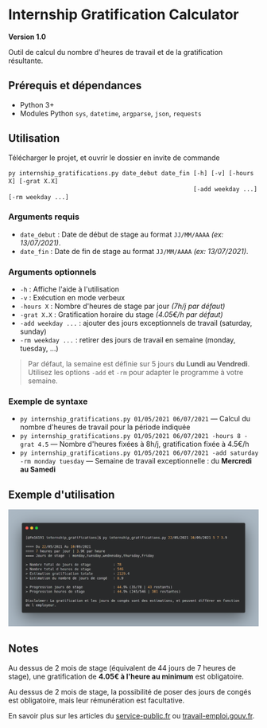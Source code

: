 # Internship Gratification Calculator

**Version 1.0**

Outil de calcul du nombre d'heures de travail et de la gratification résultante.

## Prérequis et dépendances

- Python 3+
- Modules Python `sys`, `datetime`, `argparse`, `json`, `requests`

## Utilisation

Télécharger le projet, et ouvrir le dossier en invite de commande

```shell
py internship_gratifications.py date_debut date_fin [-h] [-v] [-hours X] [-grat X.X] 
                                                    [-add weekday ...] [-rm weekday ...]
```

### Arguments requis

- `date_debut`  : Date de début de stage au format `JJ/MM/AAAA` *(ex: 13/07/2021)*.
- `date_fin`    : Date de fin de stage au format `JJ/MM/AAAA` *(ex: 13/07/2021)*.

### Arguments optionnels

- `-h`               : Affiche l'aide à l'utilisation
- `-v`               : Exécution en mode verbeux
- `-hours X`         : Nombre d'heures de stage par jour *(7h/j par défaut)*
- `-grat X.X`        : Gratification horaire du stage *(4.05€/h par défaut)*
- `-add weekday ...` : ajouter des jours exceptionnels de travail (saturday, sunday)
- `-rm weekday ...`  : retirer des jours de travail en semaine (monday, tuesday, ...)

> Par défaut, la semaine est définie sur 5 jours **du Lundi au Vendredi**. Utilisez les options `-add` et `-rm` pour adapter le programme à votre semaine.

### Exemple de syntaxe

- `py internship_gratifications.py 01/05/2021 06/07/2021` — Calcul du nombre d'heures de travail pour la période indiquée
- `py internship_gratifications.py 01/05/2021 06/07/2021 -hours 8 -grat 4.5` — Nombre d'heures fixées à 8h/j, gratification fixée à 4.5€/h  
- `py internship_gratifications.py 01/05/2021 06/07/2021 -add saturday -rm monday tuesday` — Semaine de travail exceptionnelle : du **Mercredi au Samedi**

## Exemple d'utilisation

![Exemple d'utilisation](https://github.com/fm16191/internship_gratifications/blob/master/usage.png?raw=true)

## Notes

Au dessus de 2 mois de stage (équivalent de 44 jours de 7 heures de stage), une gratification de **4.05€ à l'heure au minimum** est obligatoire.

Au dessus de 2 mois de stage, la possibilité de poser des jours de congés est obligatoire, mais leur rémunération est facultative.

En savoir plus sur les articles du [service-public.fr](https://www.service-public.fr/professionnels-entreprises/vosdroits/F20559) ou [travail-emploi.gouv.fr](https://travail-emploi.gouv.fr/emploi-et-insertion/mesures-jeunes/article/les-stages-etudiants-en-milieu-professionnel).
